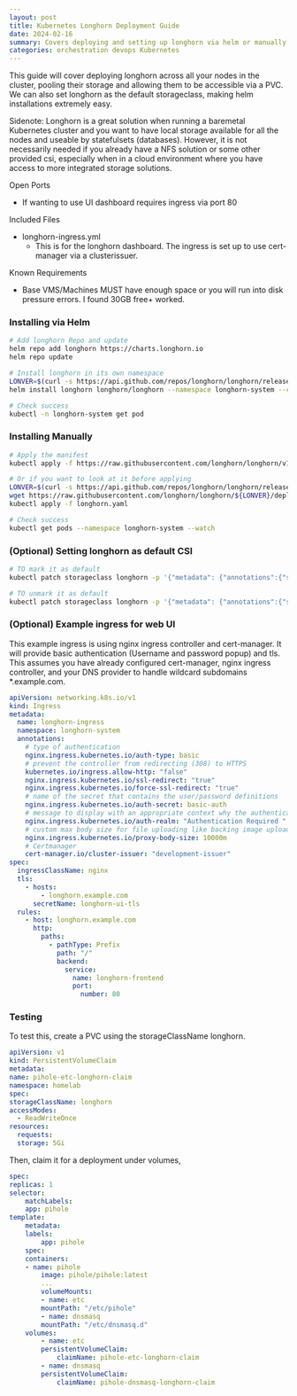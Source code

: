 ```yaml
---
layout: post
title: Kubernetes Longhorn Deployment Guide
date: 2024-02-16
summary: Covers deploying and setting up longhorn via helm or manually
categories: orchestration devops Kubernetes
---
```


This guide will cover deploying longhorn across all your nodes in the cluster, pooling their storage and allowing them to be accessible via a PVC. We can also set longhorn as the default storageclass, making helm installations extremely easy.

Sidenote: Longhorn is a great solution when running a baremetal Kubernetes cluster and you want to have local storage available for all the nodes and useable by statefulsets (databases). However, it is not necessarily needed if you already have a NFS solution or some other provided csi, especially when in a cloud environment where you have access to more integrated storage solutions.

Open Ports

- If wanting to use UI dashboard requires ingress via port 80

Included Files

- longhorn-ingress.yml
  - This is for the longhorn dashboard. The ingress is set up to use cert-manager via a clusterissuer.

Known Requirements

- Base VMS/Machines MUST have enough space or you will run into disk pressure errors. I found 30GB free+ worked.

### Installing via Helm

```bash
# Add longhorn Repo and update
helm repo add longhorn https://charts.longhorn.io
helm repo update

# Install longhorn in its own namespace
LONVER=$(curl -s https://api.github.com/repos/longhorn/longhorn/releases/latest|grep tag_name|cut -d '"' -f 4)
helm install longhorn longhorn/longhorn --namespace longhorn-system --create-namespace --version $LONVER

# Check success
kubectl -n longhorn-system get pod
```

### Installing Manually

```bash
# Apply the manifest
kubectl apply -f https://raw.githubusercontent.com/longhorn/longhorn/v1.5.3/deploy/longhorn.yaml

# Or if you want to look at it before applying
LONVER=$(curl -s https://api.github.com/repos/longhorn/longhorn/releases/latest|grep tag_name|cut -d '"' -f 4)
wget https://raw.githubusercontent.com/longhorn/longhorn/${LONVER}/deploy/longhorn.yaml
kubectl apply -f longhorn.yaml

# Check success
kubectl get pods --namespace longhorn-system --watch
```

### (Optional) Setting longhorn as default CSI

```bash
# TO mark it as default
kubectl patch storageclass longhorn -p '{"metadata": {"annotations":{"storageclass.kubernetes.io/is-default-class":"true"}}}'

# TO unmark it as default
kubectl patch storageclass longhorn -p '{"metadata": {"annotations":{"storageclass.kubernetes.io/is-default-class":"false"}}}'
```

### (Optional) Example ingress for web UI

This example ingress is using nginx ingress controller and cert-manager. It will provide basic authentication (Username and password popup) and tls. This assumes you have already configured cert-manager, nginx ingress controller, and your DNS provider to handle wildcard subdomains \*.example.com.

```yaml
apiVersion: networking.k8s.io/v1
kind: Ingress
metadata:
  name: longhorn-ingress
  namespace: longhorn-system
  annotations:
    # type of authentication
    nginx.ingress.kubernetes.io/auth-type: basic
    # prevent the controller from redirecting (308) to HTTPS
    kubernetes.io/ingress.allow-http: "false"
    nginx.ingress.kubernetes.io/ssl-redirect: "true"
    nginx.ingress.kubernetes.io/force-ssl-redirect: "true"
    # name of the secret that contains the user/password definitions
    nginx.ingress.kubernetes.io/auth-secret: basic-auth
    # message to display with an appropriate context why the authentication is required
    nginx.ingress.kubernetes.io/auth-realm: "Authentication Required "
    # custom max body size for file uploading like backing image uploading
    nginx.ingress.kubernetes.io/proxy-body-size: 10000m
    # Certmanager
    cert-manager.io/cluster-issuer: "development-issuer"
spec:
  ingressClassName: nginx
  tls:
    - hosts:
        - longhorn.example.com
      secretName: longhorn-ui-tls
  rules:
    - host: longhorn.example.com
      http:
        paths:
          - pathType: Prefix
            path: "/"
            backend:
              service:
                name: longhorn-frontend
                port:
                  number: 80
```

### Testing

To test this, create a PVC using the storageClassName longhorn.

```yaml
apiVersion: v1
kind: PersistentVolumeClaim
metadata:
name: pihole-etc-longhorn-claim
namespace: homelab
spec:
storageClassName: longhorn
accessModes:
  - ReadWriteOnce
resources:
  requests:
  storage: 5Gi
```

Then, claim it for a deployment under volumes,

```yaml
spec:
replicas: 1
selector:
    matchLabels:
    app: pihole
template:
    metadata:
    labels:
        app: pihole
    spec:
    containers:
    - name: pihole
        image: pihole/pihole:latest
        ...
        volumeMounts:
        - name: etc
        mountPath: "/etc/pihole"
        - name: dnsmasq
        mountPath: "/etc/dnsmasq.d"
    volumes:
        - name: etc
        persistentVolumeClaim:
            claimName: pihole-etc-longhorn-claim
        - name: dnsmasq
        persistentVolumeClaim:
            claimName: pihole-dnsmasq-longhorn-claim
```
